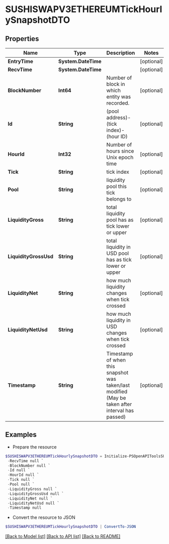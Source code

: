 # SUSHISWAPV3ETHEREUMTickHourlySnapshotDTO
## Properties

Name | Type | Description | Notes
------------ | ------------- | ------------- | -------------
**EntryTime** | **System.DateTime** |  | [optional] 
**RecvTime** | **System.DateTime** |  | [optional] 
**BlockNumber** | **Int64** | Number of block in which entity was recorded. | [optional] 
**Id** | **String** | (pool address)-(tick index)-(hour ID) | [optional] 
**HourId** | **Int32** | Number of hours since Unix epoch time | [optional] 
**Tick** | **String** | tick index | [optional] 
**Pool** | **String** | liquidity pool this tick belongs to | [optional] 
**LiquidityGross** | **String** | total liquidity pool has as tick lower or upper | [optional] 
**LiquidityGrossUsd** | **String** | total liquidity in USD pool has as tick lower or upper | [optional] 
**LiquidityNet** | **String** | how much liquidity changes when tick crossed | [optional] 
**LiquidityNetUsd** | **String** | how much liquidity in USD changes when tick crossed | [optional] 
**Timestamp** | **String** | Timestamp of when this snapshot was taken/last modified (May be taken after interval has passed) | [optional] 

## Examples

- Prepare the resource
```powershell
$SUSHISWAPV3ETHEREUMTickHourlySnapshotDTO = Initialize-PSOpenAPIToolsSUSHISWAPV3ETHEREUMTickHourlySnapshotDTO  -EntryTime null `
 -RecvTime null `
 -BlockNumber null `
 -Id null `
 -HourId null `
 -Tick null `
 -Pool null `
 -LiquidityGross null `
 -LiquidityGrossUsd null `
 -LiquidityNet null `
 -LiquidityNetUsd null `
 -Timestamp null
```

- Convert the resource to JSON
```powershell
$SUSHISWAPV3ETHEREUMTickHourlySnapshotDTO | ConvertTo-JSON
```

[[Back to Model list]](../README.md#documentation-for-models) [[Back to API list]](../README.md#documentation-for-api-endpoints) [[Back to README]](../README.md)

